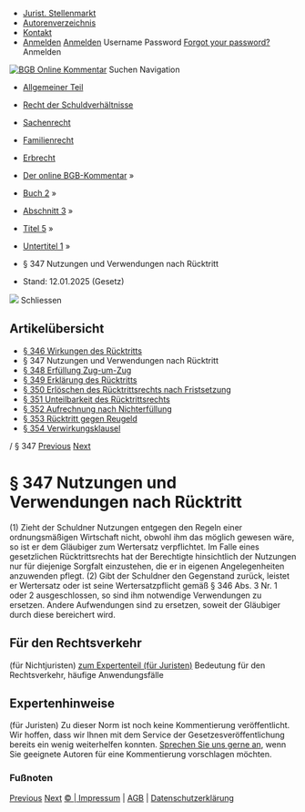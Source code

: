   * [Jurist. Stellenmarkt](https://bgb.kommentar.de/Buch-2/Abschnitt-3/Titel-5/Untertitel-1/</job-board> "Jurist. Stellenmarkt")
  * [Autorenverzeichnis](https://bgb.kommentar.de/Buch-2/Abschnitt-3/Titel-5/Untertitel-1/</Autorenverzeichnis> "Autorenverzeichnis")
  * [Kontakt](https://bgb.kommentar.de/Buch-2/Abschnitt-3/Titel-5/Untertitel-1/</Kontakt>)
  * [Anmelden](https://bgb.kommentar.de/Buch-2/Abschnitt-3/Titel-5/Untertitel-1/<#login> "show login form") [Anmelden](https://bgb.kommentar.de/Buch-2/Abschnitt-3/Titel-5/Untertitel-1/<#> "hide login form") Username Password
[Forgot your password?](https://bgb.kommentar.de/Buch-2/Abschnitt-3/Titel-5/Untertitel-1/</user/forgotpassword>) Anmelden 


[![BGB Online Kommentar](https://bgb.kommentar.de/extension/bgb/design/bgb/images/logo.png)](https://bgb.kommentar.de/Buch-2/Abschnitt-3/Titel-5/Untertitel-1/</> "BGB Online Kommentar")
Suchen
Navigation
  * [Allgemeiner Teil](https://bgb.kommentar.de/Buch-2/Abschnitt-3/Titel-5/Untertitel-1/</Buch-1>)
  * [Recht der Schuldverhältnisse](https://bgb.kommentar.de/Buch-2/Abschnitt-3/Titel-5/Untertitel-1/</Buch-2>)
  * [Sachenrecht](https://bgb.kommentar.de/Buch-2/Abschnitt-3/Titel-5/Untertitel-1/</Buch-3>)
  * [Familienrecht](https://bgb.kommentar.de/Buch-2/Abschnitt-3/Titel-5/Untertitel-1/</Buch-4>)
  * [Erbrecht](https://bgb.kommentar.de/Buch-2/Abschnitt-3/Titel-5/Untertitel-1/</Buch-5>)


  * [Der online BGB-Kommentar](https://bgb.kommentar.de/Buch-2/Abschnitt-3/Titel-5/Untertitel-1/</>) »
  * [Buch 2](https://bgb.kommentar.de/Buch-2/Abschnitt-3/Titel-5/Untertitel-1/</Buch-2>) »
  * [Abschnitt 3](https://bgb.kommentar.de/Buch-2/Abschnitt-3/Titel-5/Untertitel-1/</Buch-2/Abschnitt-3>) »
  * [Titel 5](https://bgb.kommentar.de/Buch-2/Abschnitt-3/Titel-5/Untertitel-1/</Buch-2/Abschnitt-3/Titel-5>) »
  * [Untertitel 1](https://bgb.kommentar.de/Buch-2/Abschnitt-3/Titel-5/Untertitel-1/</Buch-2/Abschnitt-3/Titel-5/Untertitel-1>) »
  * § 347 Nutzungen und Verwendungen nach Rücktritt 
  * Stand: 12.01.2025 (Gesetz) 


![](https://vg01.met.vgwort.de/na/1c9909529ead4f509072c06d9081a7d5)
Schliessen 
## Artikelübersicht
  * [ § 346 Wirkungen des Rücktritts ](https://bgb.kommentar.de/Buch-2/Abschnitt-3/Titel-5/Untertitel-1/</Buch-2/Abschnitt-3/Titel-5/Untertitel-1/Wirkungen-des-Ruecktritts>)
  * § 347 Nutzungen und Verwendungen nach Rücktritt 
  * [ § 348 Erfüllung Zug-um-Zug ](https://bgb.kommentar.de/Buch-2/Abschnitt-3/Titel-5/Untertitel-1/</Buch-2/Abschnitt-3/Titel-5/Untertitel-1/Erfuellung-Zug-um-Zug>)
  * [ § 349 Erklärung des Rücktritts ](https://bgb.kommentar.de/Buch-2/Abschnitt-3/Titel-5/Untertitel-1/</Buch-2/Abschnitt-3/Titel-5/Untertitel-1/Erklaerung-des-Ruecktritts>)
  * [ § 350 Erlöschen des Rücktrittsrechts nach Fristsetzung ](https://bgb.kommentar.de/Buch-2/Abschnitt-3/Titel-5/Untertitel-1/</Buch-2/Abschnitt-3/Titel-5/Untertitel-1/Erloeschen-des-Ruecktrittsrechts-nach-Fristsetzung>)
  * [ § 351 Unteilbarkeit des Rücktrittsrechts ](https://bgb.kommentar.de/Buch-2/Abschnitt-3/Titel-5/Untertitel-1/</Buch-2/Abschnitt-3/Titel-5/Untertitel-1/Unteilbarkeit-des-Ruecktrittsrechts>)
  * [ § 352 Aufrechnung nach Nichterfüllung ](https://bgb.kommentar.de/Buch-2/Abschnitt-3/Titel-5/Untertitel-1/</Buch-2/Abschnitt-3/Titel-5/Untertitel-1/Aufrechnung-nach-Nichterfuellung>)
  * [ § 353 Rücktritt gegen Reugeld ](https://bgb.kommentar.de/Buch-2/Abschnitt-3/Titel-5/Untertitel-1/</Buch-2/Abschnitt-3/Titel-5/Untertitel-1/Ruecktritt-gegen-Reugeld>)
  * [ § 354 Verwirkungsklausel ](https://bgb.kommentar.de/Buch-2/Abschnitt-3/Titel-5/Untertitel-1/</Buch-2/Abschnitt-3/Titel-5/Untertitel-1/Verwirkungsklausel>)


/ § 347 
[Previous](https://bgb.kommentar.de/Buch-2/Abschnitt-3/Titel-5/Untertitel-1/</Buch-2/Abschnitt-3/Titel-5/Untertitel-1/Wirkungen-des-Ruecktritts> "§ 346 Wirkungen des Rücktritts") [Next](https://bgb.kommentar.de/Buch-2/Abschnitt-3/Titel-5/Untertitel-1/</Buch-2/Abschnitt-3/Titel-5/Untertitel-1/Erfuellung-Zug-um-Zug> "§ 348 Erfüllung Zug-um-Zug")
# § 347 Nutzungen und Verwendungen nach Rücktritt
(1) Zieht der Schuldner Nutzungen entgegen den Regeln einer ordnungsmäßigen Wirtschaft nicht, obwohl ihm das möglich gewesen wäre, so ist er dem Gläubiger zum Wertersatz verpflichtet. Im Falle eines gesetzlichen Rücktrittsrechts hat der Berechtigte hinsichtlich der Nutzungen nur für diejenige Sorgfalt einzustehen, die er in eigenen Angelegenheiten anzuwenden pflegt.
(2) Gibt der Schuldner den Gegenstand zurück, leistet er Wertersatz oder ist seine Wertersatzpflicht gemäß § 346 Abs. 3 Nr. 1 oder 2 ausgeschlossen, so sind ihm notwendige Verwendungen zu ersetzen. Andere Aufwendungen sind zu ersetzen, soweit der Gläubiger durch diese bereichert wird.
## Für den Rechtsverkehr 
(für Nichtjuristen)
[zum Expertenteil (für Juristen)](https://bgb.kommentar.de/Buch-2/Abschnitt-3/Titel-5/Untertitel-1/<#expertenhinweise>)
Bedeutung für den Rechtsverkehr, häufige Anwendungsfälle
## Expertenhinweise
(für Juristen)
Zu dieser Norm ist noch keine Kommentierung veröffentlicht. Wir hoffen, dass wir Ihnen mit dem Service der Gesetzesveröffentlichung bereits ein wenig weiterhelfen konnten. [Sprechen Sie uns gerne an](https://bgb.kommentar.de/Buch-2/Abschnitt-3/Titel-5/Untertitel-1/</Kontakt>), wenn Sie geeignete Autoren für eine Kommentierung vorschlagen möchten. 
### Fußnoten
[Previous](https://bgb.kommentar.de/Buch-2/Abschnitt-3/Titel-5/Untertitel-1/</Buch-2/Abschnitt-3/Titel-5/Untertitel-1/Wirkungen-des-Ruecktritts> "§ 346 Wirkungen des Rücktritts") [Next](https://bgb.kommentar.de/Buch-2/Abschnitt-3/Titel-5/Untertitel-1/</Buch-2/Abschnitt-3/Titel-5/Untertitel-1/Erfuellung-Zug-um-Zug> "§ 348 Erfüllung Zug-um-Zug")
[© | Impressum](https://bgb.kommentar.de/Buch-2/Abschnitt-3/Titel-5/Untertitel-1/</Kontakt>) | [AGB](https://bgb.kommentar.de/Buch-2/Abschnitt-3/Titel-5/Untertitel-1/</AGB>) | [Datenschutzerklärung](https://bgb.kommentar.de/Buch-2/Abschnitt-3/Titel-5/Untertitel-1/</Datenschutzerklaerung-fuer-Leser>)
